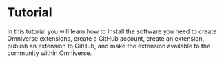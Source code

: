 # Tutorial

In this tutorial you will learn how to Install the software you need to create Omniverse extensions, create a GitHub account, create an extension, publish an extension to GitHub, and make the extension available to the community within Omniverse.